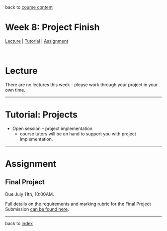 back to [course content](index#course-organisation)

# Week 8: Project Finish

[Lecture](#lecture) | [Tutorial](#project-implementation) | [Assignment](#assignment)

<p><br /></p>

<!-- #### Session topics 


<p>&nbsp;</p -->


# Lecture 

There are no lectures this week - please work through your project in your own time.

<!-- ### Slides -->

<!-- * [Interaction.pdf](files/10-Interaction.pdf)   -->


<!-- #### Video lectures -->


  
<!-- a name = "reading"></a>
#### Reading list

**Core:**    

**Further reading:**  
* 
<p>&nbsp;</p -->

***

<a name = "project-implementation"></a>
# Tutorial: Projects

* Open session &ndash; project implementation 
    * course tutors will be on hand to support you with project implementation.


***

# Assignment

## Final Project

Due July 11th, 10:00AM.

Full details on the requirements and marking rubric for the Final Project Submission [can be found here](final_project_report.md).



 ***

 back to [index](index#course-organisation)

